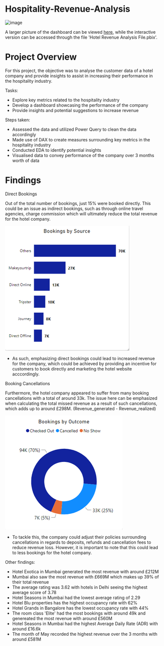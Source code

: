 # Hospitality-Revenue-Analysis
![image](https://github.com/justinlecorre/Hospitality-Revenue-Analysis-PowerBI/assets/137729013/f3e15581-7ee2-46e8-98b6-86c70ea3b8ad)



A larger picture of the dashboard can be viewed [here](https://github.com/justinlecorre/Hospitality-Revenue-Analysis-PowerBI/blob/main/PowerBI_Dashboard.png), while the interactive version can be accessed through the file 'Hotel Revenue Analysis File.pbix'.








# Project Overview
For this project, the objective was to analyse the customer data of a hotel company and provide insights to assist in increasing their performance in the hospitality industry.

Tasks:
- Explore key metrics related to the hospitality industry
- Develop a dashboard showcasing the performance of the company
- Provide insights and potential suggestions to increase revenue

Steps taken:

- Assessed the data and utilized Power Query to clean the data accordingly
- Made use of DAX to create measures surrounding key metrics in the hospitality industry
- Conducted EDA to identify potential insights
- Visualised data to convey performance of the company over 3 months worth of data

# Findings

Direct Bookings

Out of the total number of bookings, just 15% were booked directly. This could be an issue as indirect bookings, such as through online travel agencies, charge commission which will ultimately reduce the total revenue for the hotel company.

![Bookings](bookings.png)

- As such, emphasizing direct bookings could lead to increased revenue for the company, which could be achieved by providing an incentive for customers to book directly and marketing the hotel website acccordingly.

Booking Cancellations

Furthermore, the hotel company appeared to suffer from many booking cancellations with a total of around 33k. The issue here can be emphasized when calculating the total missed revenue as a result of such cancellations, which adds up to around £298M. (Revenue_generated - Revenue_realized)

![Bookings Outcome](outcome.png)

- To tackle this, the company could adjust their policies surrounding cancellations in regards to deposits, refunds and cancellation fees to reduce revenue loss. However, it is important to note that this could lead to less bookings for the hotel company.


Other findings:

- Hotel Exotica in Mumbai generated the most revenue with around £212M
- Mumbai also saw the most revenue with £669M which makes up 39% of their total revenue
- The average rating was 3.62 with hotels in Delhi seeing the highest average score of 3.78
- Hotel Seasons in Mumbai had the lowest average rating of 2.29
- Hotel Blu properties has the highest occupancy rate with 62%
- Hotel Grands in Bangalore has the lowest occupancy rate with 44%
- The room class 'Elite' had the most bookings with around 49k and genereated the most revenue with around £560M
- Hotel Seasons in Mumbai had the highest Average Daily Rate (ADR) with around £16.6k
- The month of May recorded the highest revenue over the 3 months with around £581M
